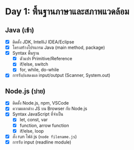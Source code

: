 # Day 1: พื้นฐานภาษาและสภาพแวดล้อม

## Java (เช้า)
- [x] ติดตั้ง JDK, IntelliJ IDEA/Eclipse
- [x] โครงสร้างโปรแกรม Java (main method, package)
- [x] Syntax พื้นฐาน
    - [x] ตัวแปร Primitive/Reference
    - [x] if/else, switch
    - [x] for, while, do-while
- [x] การรับ/แสดงผล input/output (Scanner, System.out)

## Node.js (บ่าย)
- [x] ติดตั้ง Node.js, npm, VSCode
- [x] ความแตกต่าง JS บน Browser กับ Node.js
- [x] Syntax JavaScript ที่จำเป็น
    - [x] let, const, var
    - [x] function, arrow function
    - [x] if/else, loop
- [x] สั่ง run ไฟล์ js (`node filename.js`)
- [x] การรับ input (readline module)